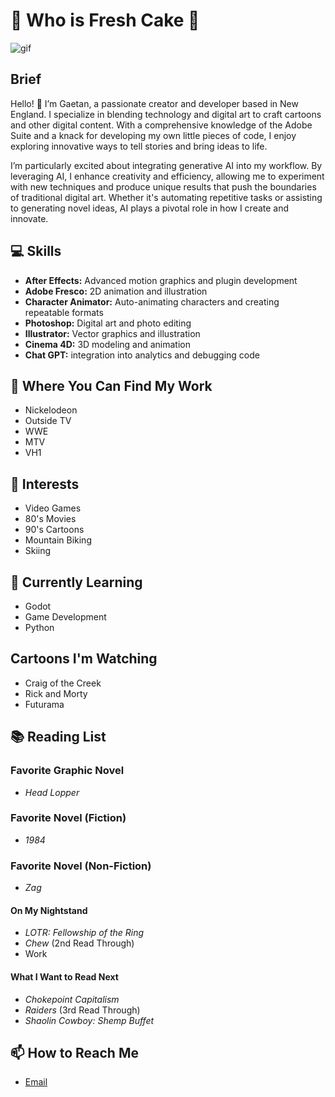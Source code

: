 # 🍰 Who is Fresh Cake 🍰

![gif](/workspaces/freshcakewtf/Screentime.GIF)

## Brief
Hello! 👋 I’m Gaetan, a passionate creator and developer based in New England. I specialize in blending technology and digital art to craft cartoons and other digital content. With a comprehensive knowledge of the Adobe Suite and a knack for developing my own little pieces of code, I enjoy exploring innovative ways to tell stories and bring ideas to life.

I’m particularly excited about integrating generative AI into my workflow. By leveraging AI, I enhance creativity and efficiency, allowing me to experiment with new techniques and produce unique results that push the boundaries of traditional digital art. Whether it's automating repetitive tasks or assisting to generating novel ideas, AI plays a pivotal role in how I create and innovate.

## 💻 Skills

- **After Effects:** Advanced motion graphics and plugin development
- **Adobe Fresco:** 2D animation and illustration
- **Character Animator:** Auto-animating characters and creating repeatable formats
- **Photoshop:** Digital art and photo editing
- **Illustrator:** Vector graphics and illustration
- **Cinema 4D:** 3D modeling and animation
- **Chat GPT:** integration into analytics and debugging code

## 📁 Where You Can Find My Work

- Nickelodeon
- Outside TV
- WWE
- MTV
- VH1

## 🧠 Interests

- Video Games
- 80's Movies
- 90's Cartoons
- Mountain Biking
- Skiing

## 🌱 Currently Learning

- Godot
- Game Development
- Python

## Cartoons I'm Watching

- Craig of the Creek
- Rick and Morty
- Futurama

## 📚 Reading List

### Favorite Graphic Novel
- *Head Lopper*

### Favorite Novel (Fiction)
- *1984*

### Favorite Novel (Non-Fiction)
- *Zag*

#### On My Nightstand

- *LOTR: Fellowship of the Ring*
- *Chew* (2nd Read Through)
- Work

#### What I Want to Read Next

- *Chokepoint Capitalism*
- *Raiders* (3rd Read Through)
- *Shaolin Cowboy: Shemp Buffet*

## 📫 How to Reach Me

- [Email](mailto:gaetan@freshcake.wtf)